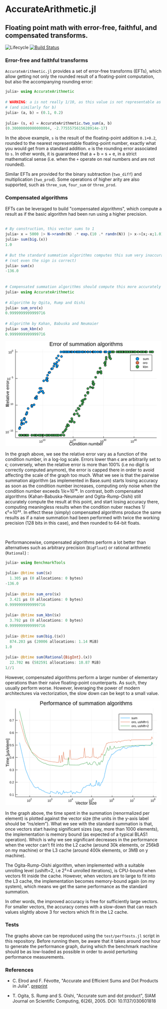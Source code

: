 # AccurateArithmetic.jl
## Floating point math with error-free, faithful, and compensated transforms. 

![Lifecycle](https://img.shields.io/badge/lifecycle-experimental-orange.svg)
[![Build Status](https://travis-ci.org/JuliaMath/AccurateArithmetic.jl.svg?branch=master)](https://travis-ci.org/JuliaMath/AccurateArithmetic.jl)


### Error-free and faithful transforms

`AccurateArithmetic.jl` provides a set of error-free transforms (EFTs), which
allow getting not only the rounded result of a floating-point computation, but
also the accompanying rounding error:

```julia
julia> using AccurateArithmetic

# WARNING: a is not really 1/10, as this value is not representable as a Float64
# (and similarly for b)
julia> (a, b) = (0.1, 0.2)

julia> (s, e) = AccurateArithmetic.two_sum(a, b)
(0.30000000000000004, -2.7755575615628914e-17)
```

In the above example, `s` is the result of the floating-point addition
`0.1+0.2`, rounded to the nearest representable floating-point number, exactly
what you would get from a standard addition. `e` is the rounding error
associated to `s`. In other words, it is guaranteed that a + b = s + e, in a
strict mathematical sense (i.e. when the `+` operate on real numbers and are not
rounded).

Similar EFTs are provided for the binary subtraction (`two_diff`) and
multiplication (`two_prod`). Some operations of higher arity are also supported,
such as `three_sum`, `four_sum` or `three_prod`.


### Compensated algorithms

EFTs can be leveraged to build "compensated algorithms", which compute a result
as if the basic algorithm had been run using a higher precision.

```julia

# By construction, this vector sums to 1
julia> x = 5000 |> N->randn(N) .* exp.(10 .* randn(N)) |> x->[x;-x;1.0] |> x->x[sortperm(rand(length(x)))];
julia> sum(big.(x))
1.0

# But the standard summation algorithms computes this sum very inaccurately
# (not even the sign is correct)
julia> sum(x)
-136.0


# Compensated summation algorithms should compute this more accurately
julia> using AccurateArithmetic

# Algorithm by Ogita, Rump and Oishi
julia> sum_oro(x)
0.9999999999999716

# Algorithm by Kahan, Babuska and Neumaier
julia> sum_kbn(x)
0.9999999999999716
```


![](test/figs/qual.svg)

In the graph above, we see the relative error vary as a function of the
condition number, in a log-log scale. Errors lower than ϵ are arbitrarily set to
ϵ; conversely, when the relative error is more than 100% (i.e no digit is
correctly computed anymore), the error is capped there in order to avoid
affecting the scale of the graph too much. What we see is that the pairwise
summation algorithm (as implemented in Base.sum) starts losing accuracy as soon
as the condition number increases, computing only noise when the condition
number exceeds 1/ϵ≃10¹⁶. In contrast, both compensated algorithms
(Kahan-Babuska-Neumaier and Ogita-Rump-Oishi) still accurately compute the
result at this point, and start losing accuracy there, computing meaningless
results when the condition nuber reaches 1/ϵ²≃10³². In effect these (simply)
compensated algorithms produce the same results as if a naive summation had been
performed with twice the working precision (128 bits in this case), and then
rounded to 64-bit floats.

<br/>

Performancewise, compensated algorithms perform a lot better than alternatives
such as arbitrary precision (`BigFloat`) or rational arithmetic (`Rational`) :

```julia
julia> using BenchmarkTools

julia> @btime sum($x)
  1.305 μs (0 allocations: 0 bytes)
-136.0

julia> @btime sum_oro($x)
  3.421 μs (0 allocations: 0 bytes)
0.9999999999999716

julia> @btime sum_kbn($x)
  3.792 μs (0 allocations: 0 bytes)
0.9999999999999716

julia> @btime sum(big.($x))
  874.203 μs (20006 allocations: 1.14 MiB)
1.0

julia> @btime sum(Rational{BigInt}.(x))
  22.702 ms (582591 allocations: 10.87 MiB)
1//1
```


However, compensated algorithms perform a larger number of elementary operations
than their naive floating-point counterparts. As such, they usually perform
worse. However, leveraging the power of modern architectures via vectorization,
the slow down can be kept to a small value.

![](test/figs/perf.svg)

In the graph above, the time spent in the summation (renormalized per element)
is plotted against the vector size (the units in the y-axis label should be
“ns/elem”). What we see with the standard summation is that, once vectors start
having significant sizes (say, more than 1000 elements), the implementation is
memory bound (as expected of a typical BLAS1 operation). Which is why we see
significant decreases in the performance when the vector can’t fit into the L2
cache (around 30k elements, or 256kB on my machine) or the L3 cache (around 400k
elements, or 3MB on y machine).

The Ogita-Rump-Oishi algorithm, when implemented with a suitable unrolling level
(ushift=2, i.e 2²=4 unrolled iterations), is CPU-bound when vectors fit inside
the cache. However, when vectors are to large to fit into the L3 cache, the
implementation becomes memory-bound again (on my system), which means we get the
same performance as the standard summation.

In other words, the improved accuracy is free for sufficiently large
vectors. For smaller vectors, the accuracy comes with a slow-down that can reach
values slightly above 3 for vectors which fit in the L2 cache.


### Tests

The graphs above can be reproduced using the `test/perftests.jl` script in this
repository. Before running them, be aware that it takes around one hour to
generate the performance graph, during which the benchmark machine should be as
low-loaded as possible in order to avoid perturbing performance measurements.


### References

- C. Elrod and F. Févotte, "Accurate and Efficient Sums and Dot Products in
  Julia". [preprint](https://hal.archives-ouvertes.fr/hal-02265534)

- T. Ogita, S. Rump and S. Oishi, "Accurate sum and dot product", SIAM Journal
  on Scientific Computing, 6(26), 2005. DOI: 10.1137/030601818
